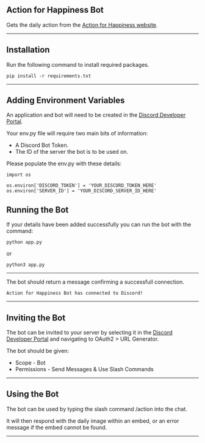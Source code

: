 ## Action for Happiness Bot

Gets the daily action from the [Action for Happiness website](https://actionforhappiness.org/).

---

## Installation

Run the following command to install required packages.

```
pip install -r requirements.txt
```

---

## Adding Environment Variables

An application and bot will need to be created in the [Discord Developer Portal](https://discord.com/developers/applications/).

Your env.py file will require two main bits of information:

- A Discord Bot Token.
- The ID of the server the bot is to be used on.

Please populate the env.py with these details:

```
import os

os.environ['DISCORD_TOKEN'] = 'YOUR_DISCORD_TOKEN_HERE'
os.environ['SERVER_ID'] = 'YOUR_DISCORD_SERVER_ID_HERE'
```

## Running the Bot

If your details have been added successfully you can run the bot with the command:

```
python app.py
```

or

```
python3 app.py
```

---

The bot should return a message confirming a successfull connection.

```
Action for Happiness Bot has connected to Discord!
```

---

## Inviting the Bot

The bot can be invited to your server by selecting it in the [Discord Developer Portal](https://discord.com/developers/applications/) and navigating to OAuth2 > URL Generator.

The bot should be given:

- Scope - Bot
- Permissions - Send Messages & Use Slash Commands

---

## Using the Bot

The bot can be used by typing the slash command /action into the chat.

It will then respond with the daily image within an embed, or an error message if the embed cannot be found.

---
